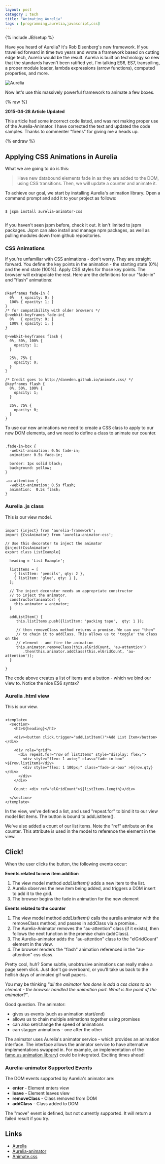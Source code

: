 ```yaml
---
layout: post
category : tech
title: "Animating Aurelia"
tags : [programming,aurelia,javascript,css]
---
```

{% include JB/setup %}

Have you heard of Aurelia? It's Rob Eisenberg's new framework. If you travelled forward in time two years and wrote a framework based on cutting edge tech, Aurelia would be the result. Aurelia is built on technology so new that the standards haven't been ratified yet. I'm talking ES6, ES7, transpiling, a proper module loader, lambda expressions (arrow functions), computed properties, and more.

<img class="img-responsive blog-img " src="{{ site.url }}/assets/images/aurelia-logo.png" alt="Aurelia" />

Now let's use this massively powerful framework to animate a few boxes.

<!--more-->

{% raw %}
<div class="bg-info messagebox round"><strong>2015-04-28 Article Updated</strong>
<p>This article had some incorrect code listed, and was not making proper use of the Aurelia-Animator. I have corrected the text and updated the code samples. Thanks to commenter "firens" for giving me a heads up.</p></div>
{% endraw %}

## Applying CSS Animations in Aurelia ##

What we are going to do is this:

> Have new databound elements fade in as they are added to the DOM, using CSS transitions. Then, we will update a counter and animate it.

To achieve our goal, we start by installing Aurelia's animation library. Open a command prompt and add it to your project as follows:

<pre class="line-numbers"><code>
$ jspm install aurelia-animator-css

</code></pre>

If you haven't seen jspm before, check it out. It isn't limited to jspm packages. Jspm can also install and manage npm packages, as well as pulling modules down from github repositories.

### CSS Animations ###

If you're unfamiliar with CSS animations - don't worry. They are straight forward. You define the key points in the animation - the starting state (0%) and the end state (100%). Apply CSS styles for those key points. The browser will extrapolate the rest. Here are the definitions for our "fade-in" and "flash" animations:

<pre class="line-numbers"><code class="language-css">
@keyframes fade-in {
  0%   { opacity: 0; }
  100% { opacity: 1; }
}
/* for compatibility with older browsers */
@-webkit-keyframes fade-in{
  0%   { opacity: 0; }
  100% { opacity: 1; }
}

@-webkit-keyframes flash {
  0%, 50%, 100% {
    opacity: 1;
  }

  25%, 75% {
    opacity: 0;
  }
}

/* Credit goes to http://daneden.github.io/animate.css/ */
@keyframes flash {
  0%, 50%, 100% {
    opacity: 1;
  }

  25%, 75% {
    opacity: 0;
  }
}</code></pre>

To use our new animations we need to create a CSS class to apply to our new DOM elements, and we need to define a class to animate our counter.

<pre class="line-numbers"><code class="language-css">
.fade-in-box {
  -webkit-animation: 0.5s fade-in;
  animation: 0.5s fade-in;

  border: 1px solid black;
  background: yellow;
}

.au-attention {
  -webkit-animation: 0.5s flash;
  animation:  0.5s flash;
}</code></pre>

### Aurelia .js class ###

This is our view model.

<pre class="line-numbers"><code class="language-javascript">
import {inject} from 'aurelia-framework';
import {CssAnimator} from 'aurelia-animator-css';

// Use this decorator to inject the animator
@inject(CssAnimator)
export class ListExample{

  heading = 'List Example';

  listItems = [
    { listItem: 'pencils', qty: 2 },
    { listItem: 'glue', qty: 1 },
  ];

  // The inject decorator needs an appropriate constructor
  // to inject the animator.
  constructor(animator) {
    this.animator = animator;
  }

  addListItem() {
     this.listItems.push({listItem: 'packing tape',  qty: 1 });

     // then removeClass method returns a promise. We can use "then"
     // to chain it to addClass. This allows us to 'toggle' the class on the
     // element - and fire the animation
     this.animator.removeClass(this.elGridCount, 'au-attention')
        .then(this.animator.addClass(this.elGridCount, 'au-attention'));
  }

}</code></pre>

The code above creates a list of items and a button - which we bind our view to. Notice the nice ES6 syntax?

### Aurelia .html view ###

This is our view.

<pre class="language-markup line-numbers"><code class="language-markup">
&lt;template&gt;
  &lt;section&gt;
    &lt;h2&gt;${heading}&lt;/h2&gt;

    &lt;div&gt;&lt;button click.trigger="addListItem()"&gt;Add List Item&lt;/button&gt;&lt;/div&gt;

    &lt;div role="grid"&gt;
      &lt;div repeat.for="row of listItems" style="display: flex;"&gt;
        &lt;div style="flex: 1 auto;" class="fade-in-box" &gt;${row.listItem}&lt;/div&gt;
        &lt;div style="flex: 1 100px;" class="fade-in-box" &gt;${row.qty}&lt;/div&gt;
      &lt;/div&gt;
    &lt;/div&gt;

    Count: &lt;div ref="elGridCount"&gt;${listItems.length}&lt;/div&gt;

  &lt;/section&gt;
&lt;/template&gt;</code></pre>

In the view, we've defined a list, and used "repeat.for" to bind it to our view model list items. The button is bound to addListItem().

We've also added a count of our list items. Note the "ref" attribute on the counter. This attribute is used in the model to reference the element in the view.

## Click! ##

When the user clicks the button, the following events occur:

**Events related to new item addition**

1. The view model method *addListItem()* adds a new item to the list.
2. Aurelia observes the new item being added, and triggers a DOM insert to add it to the grid.
3. The browser begins the fade in animation for the new element

**Events related to the counter**

1. The view model method *addListItem()* calls the aurelia animator with the removeClass method, and passes in addClass via a promise..
2. The Aurelia-Animator removes the "au-attention" class (if it exists), then follows the next function in the promise chain (addClass).
3. The Aurelia-animator adds the "au-attention" class to the "elGridCount" element in the view.
4. The browser renders the "flash" animation referenced in the "au-attention" css class.


Pretty cool, huh? Some subtle, unobtrusive animations can really make a page seem slick. Just don't go overboard, or you'll take us back to the hellish days of animated gif wall papers.

You may be thinking *"all the animator has done is add a css class to an element - the browser handled the animation part. What is the point of the animator?"*.

Good question. The animator:

- gives us events (such as animation start/end)
- allows us to chain multiple animations together using promises
- can also set/change the speed of animations
- can stagger animations - one after the other

The animator uses Aurelia's animator service - which provides an animation interface. The interface allows the animator service to have alternative implementations swapped in. For example, an implementation of the [famo.us animation library](http://famo.us)) could be integrated. Exciting times ahead!

### Aurelia-animator Supported Events ###

The DOM events supported by Aurelia's animator are:

- **enter** - Element enters view
- **leave** - Element leaves view
- **removeClass** - Class removed from DOM
- **addClass** - Class added to DOM

The "move" event is defined, but not currently supported. It will return a failed result if you try.

## Links ##

- [Aurelia](http://aurelia.io/)
- [Aurelia-animator](https://github.com/aurelia/animator-css)
- [Animate.css](http://daneden.github.io/animate.css/)
